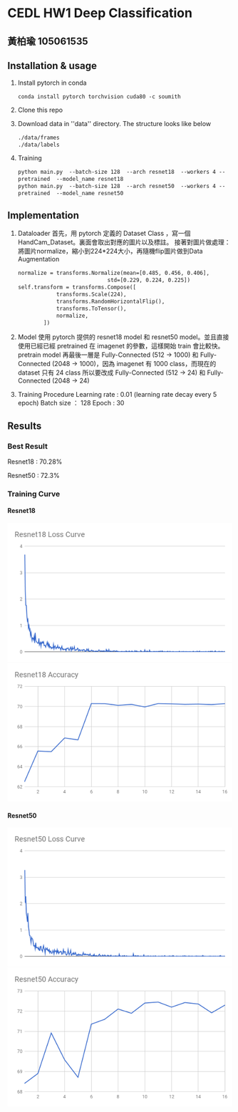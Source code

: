 # CEDL HW1 Deep Classification       
## 黃柏瑜 105061535
## Installation & usage
1. Install pytorch in conda
    ```
    conda install pytorch torchvision cuda80 -c soumith
    ```
2. Clone this repo
3. Download data in ''data'' directory. The structure looks like below
    ```
    ./data/frames
    ./data/labels
    ```

4. Training 
    ```
    python main.py  --batch-size 128  --arch resnet18  --workers 4 --pretrained  --model_name resnet18
    python main.py  --batch-size 128  --arch resnet50  --workers 4 --pretrained  --model_name resnet50
    ```

## Implementation
1. Dataloader
首先，用 pytorch 定義的 Dataset Class ，寫一個HandCam_Dataset。裏面會取出對應的圖片以及標註。
接著對圖片做處理：
將圖片normalize，縮小到224*224大小，再隨機flip圖片做到Data Augmentation
    ```
    normalize = transforms.Normalize(mean=[0.485, 0.456, 0.406],                                  
                                std=[0.229, 0.224, 0.225])
    self.transform = transforms.Compose([
                transforms.Scale(224),
                transforms.RandomHorizontalFlip(),
                transforms.ToTensor(),
                normalize,
            ])
    ```

2. Model
使用 pytorch 提供的 resnet18 model 和 resnet50 model。並且直接使用已經已經 pretrained 在 imagenet 的參數，這樣開始 train 會比較快。
pretrain model 再最後一層是 Fully-Connected (512 -> 1000) 和 Fully-Connected (2048 -> 1000)，因為 imagenet 有 1000 class，而現在的 dataset 只有 24 class 所以要改成 Fully-Connected (512 -> 24) 和 Fully-Connected (2048 -> 24)

3. Training Procedure
Learning rate : 0.01 (learning rate decay every 5 epoch)
Batch size ： 128
Epoch : 30

## Results
### Best Result

Resnet18 : 70.28%

Resnet50 : 72.3%


### Training Curve

#### Resnet18
<img src="Resnet18_loss" alt="overview" style="float:middle;">
<img src="Resnet18_acc" alt="overview" style="float:middle;">


#### Resnet50
<img src="Resnet50_loss" alt="overview" style="float:middle;">
<img src="Resnet50_acc" alt="overview" style="float:middle;">

